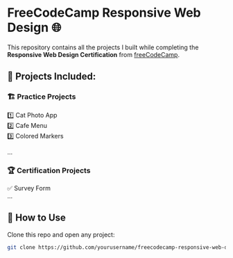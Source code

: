 # FreeCodeCamp Responsive Web Design 🌐

This repository contains all the projects I built while completing the **Responsive Web Design Certification** from [freeCodeCamp](https://www.freecodecamp.org/).

## 📌 Projects Included:
### 🏗 Practice Projects
1️⃣ Cat Photo App  
2️⃣ Cafe Menu  
3️⃣ Colored Markers


...  

### 🏆 Certification Projects
✅ Survey Form  
...  

## 🚀 How to Use
Clone this repo and open any project:
```sh
git clone https://github.com/yourusername/freecodecamp-responsive-web-design.git
